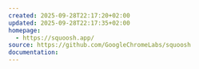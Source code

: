 ```yaml
---
created: 2025-09-28T22:17:20+02:00
updated: 2025-09-28T22:17:35+02:00
homepage:
  - https://squoosh.app/
source: https://github.com/GoogleChromeLabs/squoosh
documentation:
---
```

